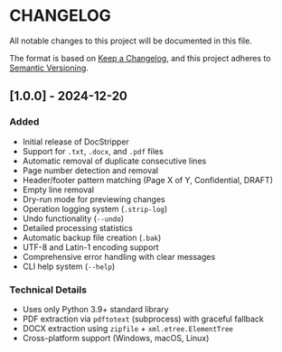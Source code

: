 # CHANGELOG

All notable changes to this project will be documented in this file.

The format is based on [Keep a Changelog](https://keepachangelog.com/en/1.0.0/),
and this project adheres to [Semantic Versioning](https://semver.org/spec/v2.0.0.html).

## [1.0.0] - 2024-12-20

### Added
- Initial release of DocStripper
- Support for `.txt`, `.docx`, and `.pdf` files
- Automatic removal of duplicate consecutive lines
- Page number detection and removal
- Header/footer pattern matching (Page X of Y, Confidential, DRAFT)
- Empty line removal
- Dry-run mode for previewing changes
- Operation logging system (`.strip-log`)
- Undo functionality (`--undo`)
- Detailed processing statistics
- Automatic backup file creation (`.bak`)
- UTF-8 and Latin-1 encoding support
- Comprehensive error handling with clear messages
- CLI help system (`--help`)

### Technical Details
- Uses only Python 3.9+ standard library
- PDF extraction via `pdftotext` (subprocess) with graceful fallback
- DOCX extraction using `zipfile` + `xml.etree.ElementTree`
- Cross-platform support (Windows, macOS, Linux)
